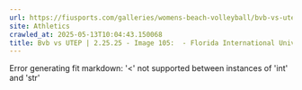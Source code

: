```yaml
---
url: https://fiusports.com/galleries/womens-beach-volleyball/bvb-vs-utep-2-25-25/image-105/356/62785
site: Athletics
crawled_at: 2025-05-13T10:04:43.150068
title: Bvb vs UTEP | 2.25.25 - Image 105:  - Florida International University
---
```


Error generating fit markdown: '<' not supported between instances of 'int' and 'str'